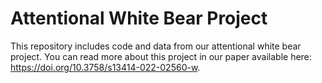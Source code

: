 # Attentional White Bear Project

This repository includes code and data from our attentional white bear project. You can read more about this project in our paper available here: https://doi.org/10.3758/s13414-022-02560-w.
